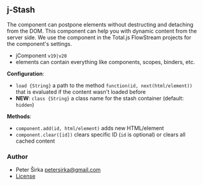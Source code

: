## j-Stash

The component can postpone elements without destructing and detaching from the DOM. This component can help you with dynamic content from the server side. We use the component in the Total.js FlowStream projects for the component's settings.

- jComponent `v19|v20`
- elements can contain everything like components, scopes, binders, etc.

__Configuration__:

- `load {String}` a path to the method `function(id, next(html/element))` that is evaluated if the content wasn't loaded before
- __NEW__: `class {String}` a class name for the stash container (default: `hidden`)

__Methods__:

- `component.add(id, html/element)` adds new HTML/element
- `component.clear([id])` clears specific ID (`id` is optional) or clears all cached content

### Author

- Peter Širka <petersirka@gmail.com>
- [License](https://www.totaljs.com/license/)
